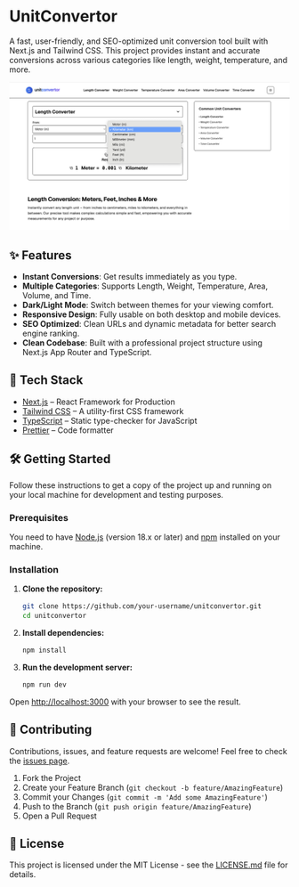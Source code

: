 # UnitConvertor

A fast, user-friendly, and SEO-optimized unit conversion tool built with Next.js and Tailwind CSS. This project provides instant and accurate conversions across various categories like length, weight, temperature, and more.

![UnitConvertor Screenshot](public/screenshot.png) <!-- Add a screenshot of your app here -->

## ✨ Features

- **Instant Conversions**: Get results immediately as you type.
- **Multiple Categories**: Supports Length, Weight, Temperature, Area, Volume, and Time.
- **Dark/Light Mode**: Switch between themes for your viewing comfort.
- **Responsive Design**: Fully usable on both desktop and mobile devices.
- **SEO Optimized**: Clean URLs and dynamic metadata for better search engine ranking.
- **Clean Codebase**: Built with a professional project structure using Next.js App Router and TypeScript.

## 🚀 Tech Stack

- [Next.js](https://nextjs.org/) – React Framework for Production
- [Tailwind CSS](https://tailwindcss.com/) – A utility-first CSS framework
- [TypeScript](https://www.typescriptlang.org/) – Static type-checker for JavaScript
- [Prettier](https://prettier.io/) – Code formatter

## 🛠️ Getting Started

Follow these instructions to get a copy of the project up and running on your local machine for development and testing purposes.

### Prerequisites

You need to have [Node.js](https://nodejs.org/en/) (version 18.x or later) and [npm](https://www.npmjs.com/) installed on your machine.

### Installation

1.  **Clone the repository:**

    ```bash
    git clone https://github.com/your-username/unitconvertor.git
    cd unitconvertor
    ```

2.  **Install dependencies:**

    ```bash
    npm install
    ```

3.  **Run the development server:**

    ```bash
    npm run dev
    ```

Open [http://localhost:3000](http://localhost:3000) with your browser to see the result.

## 🤝 Contributing

Contributions, issues, and feature requests are welcome! Feel free to check the [issues page](https://github.com/your-username/unitconvertor/issues).

1.  Fork the Project
2.  Create your Feature Branch (`git checkout -b feature/AmazingFeature`)
3.  Commit your Changes (`git commit -m 'Add some AmazingFeature'`)
4.  Push to the Branch (`git push origin feature/AmazingFeature`)
5.  Open a Pull Request

## 📄 License

This project is licensed under the MIT License - see the [LICENSE.md](LICENSE.md) file for details.
